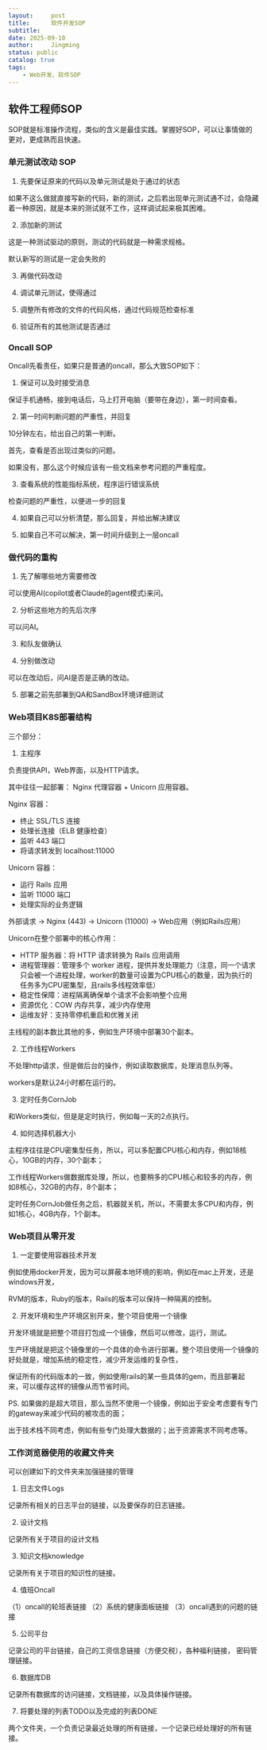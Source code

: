 ```yaml
---
layout:     post
title:      软件开发SOP
subtitle:
date: 2025-09-10
author:     Jingming
status: public
catalog: true
tags:
    - Web开发、软件SOP
---
```


## 软件工程师SOP

SOP就是标准操作流程，类似的含义是最佳实践。掌握好SOP，可以让事情做的更对，更成熟而且快速。

### 单元测试改动 SOP

1. 先要保证原来的代码以及单元测试是处于通过的状态

如果不这么做就直接写新的代码，新的测试，之后若出现单元测试通不过，会隐藏着一种原因，就是本来的测试就不工作，这样调试起来极其困难。

2. 添加新的测试

这是一种测试驱动的原则，测试的代码就是一种需求规格。

默认新写的测试是一定会失败的

3. 再做代码改动

4. 调试单元测试，使得通过

5. 调整所有修改的文件的代码风格，通过代码规范检查标准

6. 验证所有的其他测试是否通过

### Oncall SOP

Oncall先看责任，如果只是普通的oncall，那么大致SOP如下：

1. 保证可以及时接受消息

保证手机通畅，接到电话后，马上打开电脑（要带在身边），第一时间查看。

2. 第一时间判断问题的严重性，并回复

10分钟左右，给出自己的第一判断。

首先，查看是否出现过类似的问题。

如果没有，那么这个时候应该有一些文档来参考问题的严重程度。

3. 查看系统的性能指标系统，程序运行错误系统

检查问题的严重性，以便进一步的回复

4. 如果自己可以分析清楚，那么回复，并给出解决建议

5. 如果自己不可以解决，第一时间升级到上一层oncall

### 做代码的重构

1. 先了解哪些地方需要修改

可以使用AI(copilot或者Claude的agent模式)来问。

2. 分析这些地方的先后次序

可以问AI。

3. 和队友做确认

4. 分别做改动

可以在改动后，问AI是否是正确的改动。

5. 部署之前先部署到QA和SandBox环境详细测试

### Web项目K8S部署结构

三个部分：

1. 主程序

负责提供API，Web界面，以及HTTP请求。

其中往往一起部署： Nginx 代理容器 + Unicorn 应用容器。

Nginx 容器：
- 终止 SSL/TLS 连接
- 处理长连接（ELB 健康检查）
- 监听 443 端口
- 将请求转发到 localhost:11000

Unicorn 容器：
- 运行 Rails 应用
- 监听 11000 端口
- 处理实际的业务逻辑

外部请求 → Nginx (443) → Unicorn (11000) → Web应用（例如Rails应用）

Unicorn在整个部署中的核心作用：

- HTTP 服务器：将 HTTP 请求转换为 Rails 应用调用
- 进程管理器：管理多个 worker 进程，提供并发处理能力（注意，同一个请求只会被一个进程处理，worker的数量可设置为CPU核心的数量，因为执行的任务多为CPU密集型，且rails多线程效率低）
- 稳定性保障：进程隔离确保单个请求不会影响整个应用
- 资源优化：COW 内存共享，减少内存使用
- 运维友好：支持零停机重启和优雅关闭

主线程的副本数比其他的多，例如生产环境中部署30个副本。

2. 工作线程Workers

不处理http请求，但是做后台的操作，例如读取数据库，处理消息队列等。

workers是默认24小时都在运行的。

3. 定时任务CornJob

和Workers类似，但是是定时执行，例如每一天的2点执行。

4. 如何选择机器大小

主程序往往是CPU密集型任务，所以，可以多配置CPU核心和内存，例如18核心，10GB的内存，30个副本；

工作线程Workers做数据库处理，所以，也要稍多的CPU核心和较多的内存，例如8核心，32GB的内存，8个副本；

定时任务CornJob做任务之后，机器就关机，所以，不需要太多CPU和内存，例如1核心，4GB内存，1个副本。

### Web项目从零开发

1. 一定要使用容器技术开发

例如使用docker开发，因为可以屏蔽本地环境的影响，例如在mac上开发，还是windows开发，

RVM的版本，Ruby的版本，Rails的版本可以保持一种隔离的控制。

2. 开发环境和生产环境区别开来，整个项目使用一个镜像

开发环境就是把整个项目打包成一个镜像，然后可以修改，运行，测试。

生产环境就是把这个镜像里的一个具体的命令进行部署。整个项目使用一个镜像的好处就是，增加系统的稳定性，减少开发运维的复杂性，

保证所有的代码版本的一致，例如使用rails的某一些具体的gem，而且部署起来，可以缓存这样的镜像从而节省时间。

PS. 如果做的是超大项目，那么当然不使用一个镜像，例如出于安全考虑要有专门的gateway来减少代码的被攻击的面；

出于技术栈不同考虑，例如有些专门处理大数据的；出于资源需求不同考虑等。

### 工作浏览器使用的收藏文件夹

可以创建如下的文件夹来加强链接的管理

1. 日志文件Logs

记录所有相关的日志平台的链接，以及要保存的日志链接。

2. 设计文档

记录所有关于项目的设计文档

3. 知识文档knowledge

记录所有关于项目的知识性的链接。

4. 值班Oncall

（1）oncall的轮班表链接
（2）系统的健康面板链接
（3）oncall遇到的问题的链接

5. 公司平台

记录公司的平台链接，自己的工资信息链接（方便交税），各种福利链接， 密码管理链接。

6. 数据库DB

记录所有数据库的访问链接，文档链接，以及具体操作链接。

7. 将要处理的列表TODO以及完成的列表DONE

两个文件夹，一个负责记录最近处理的所有链接，一个记录已经处理好的所有链接。


